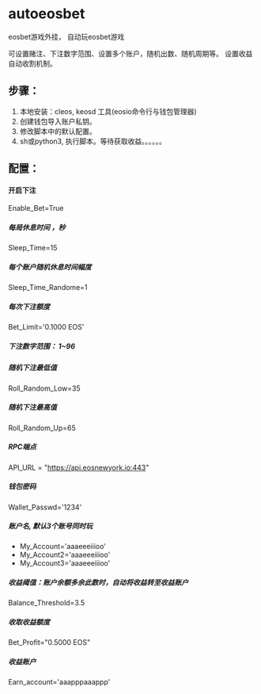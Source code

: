 # autoeosbet

eosbet游戏外挂， 自动玩eosbet游戏

可设置赌注、下注数字范围、设置多个账户，随机出数、随机周期等。
设置收益自动收割机制。


## 步骤：
  1. 本地安装：cleos, keosd 工具(eosio命令行与钱包管理器)
  2. 创建钱包导入账户私钥。
  3. 修改脚本中的默认配置。
  4. sh或python3, 执行脚本。等待获取收益。。。。。。

## 配置：

#### 开启下注
Enable_Bet=True

##### 每局休息时间 ，秒
Sleep_Time=15

##### 每个账户随机休息时间幅度
Sleep_Time_Randome=1

##### 每次下注额度
Bet_Limit='0.1000 EOS'

##### 下注数字范围： 1~96

##### 随机下注最低值
Roll_Random_Low=35

##### 随机下注最高值
Roll_Random_Up=65

##### RPC端点
API_URL = "https://api.eosnewyork.io:443"

##### 钱包密码
Wallet_Passwd='1234'

##### 账户名, 默认3个账号同时玩
- My_Account='aaaeeeiiioo'
- My_Account2='aaaeeeiiioo'
- My_Account3='aaaeeeiiioo'

##### 收益阈值：账户余额多余此数时，自动将收益转至收益账户
Balance_Threshold=3.5

##### 收取收益额度
Bet_Profit="0.5000 EOS"

##### 收益账户
Earn_account='aaapppaaappp'

